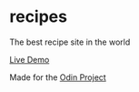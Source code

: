 # recipes
The best recipe site in the world

[Live Demo](https://nickpinecone.github.io/recipes/)

Made for the [Odin Project](https://www.theodinproject.com)
